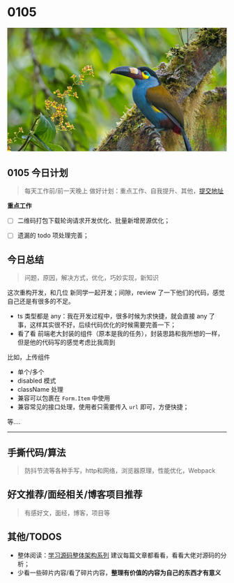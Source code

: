 
# 0105

![](./bg-imgs/0105.jpg)


## 0105 今日计划
> 每天工作前/前一天晚上 做好计划：重点工作、自我提升、其他，[提交地址](https://github.com/cuixiaorui/study-every-day/issues)

**重点工作**

- [ ] 二维码打包下载轮询请求开发优化、批量新增房源优化；
- [ ] 遗漏的 todo 项处理完善；


## 今日总结
> 问题，原因，解决方式，优化，巧妙实现，新知识

这次重构开发，和几位 新同学一起开发；间隙，review 了一下他们的代码，感觉自己还是有很多的不足。

- ts 类型都是 any：我在开发过程中，很多时候为求快捷，就会直接 any 了事，这样其实很不好，后续代码优化的时候需要完善一下；
- 看了看 前端老大封装的组件（原本是我的任务），封装思路和我所想的一样，但是他的代码写的感觉考虑比我周到

比如，上传组件

- 单个/多个
- disabled 模式
- className 处理
- 兼容可以包裹在 `Form.Item` 中使用
- 兼容常见的接口处理，使用者只需要传入 `url` 即可，方便快捷；

等....

---



## 手撕代码/算法
> 防抖节流等各种手写，http和网络，浏览器原理，性能优化，Webpack


## 好文推荐/面经相关/博客项目推荐
> 有感好文，面经，博客，项目等


## 其他/TODOS

- 整体阅读：[学习源码整体架构系列](https://juejin.cn/column/6960551178908205093) 建议每篇文章都看看，看看大佬对源码的分析；
- 少看一些碎片内容/看了碎片内容，**整理有价值的内容为自己的东西才有意义**